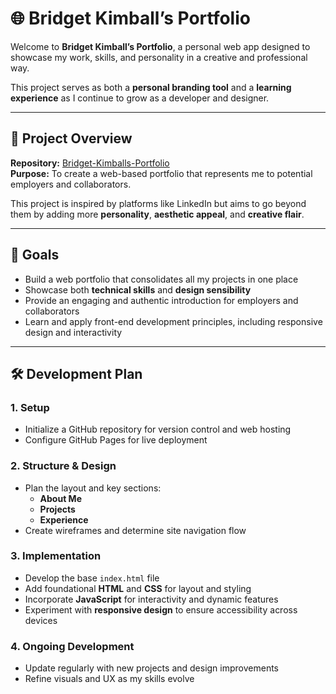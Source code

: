 # 🌐 Bridget Kimball’s Portfolio

Welcome to **Bridget Kimball’s Portfolio**, a personal web app designed to showcase my work, skills, and personality in a creative and professional way. 

This project serves as both a **personal branding tool** and a **learning experience** as I continue to grow as a developer and designer.

---

## 🧭 Project Overview

**Repository:** [Bridget-Kimballs-Portfolio](https://github.com/Bridget-Kimball-123/Bridget-Kimballs-Portfolio)  
**Purpose:** To create a web-based portfolio that represents me to potential employers and collaborators.

This project is inspired by platforms like LinkedIn but aims to go beyond them by adding more **personality**, **aesthetic appeal**, and **creative flair**.

---

## 🎯 Goals

- Build a web portfolio that consolidates all my projects in one place  
- Showcase both **technical skills** and **design sensibility**  
- Provide an engaging and authentic introduction for employers and collaborators  
- Learn and apply front-end development principles, including responsive design and interactivity  

---

## 🛠️ Development Plan

### 1. **Setup**
- Initialize a GitHub repository for version control and web hosting  
- Configure GitHub Pages for live deployment  

### 2. **Structure & Design**
- Plan the layout and key sections:
  - **About Me**
  - **Projects**
  - **Experience**
- Create wireframes and determine site navigation flow  

### 3. **Implementation**
- Develop the base `index.html` file  
- Add foundational **HTML** and **CSS** for layout and styling  
- Incorporate **JavaScript** for interactivity and dynamic features  
- Experiment with **responsive design** to ensure accessibility across devices  

### 4. **Ongoing Development**
- Update regularly with new projects and design improvements  
- Refine visuals and UX as my skills evolve  
